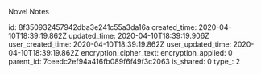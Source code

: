 Novel Notes

id: 8f350932457942dba3e241c55a3da16a
created_time: 2020-04-10T18:39:19.862Z
updated_time: 2020-04-10T18:39:19.906Z
user_created_time: 2020-04-10T18:39:19.862Z
user_updated_time: 2020-04-10T18:39:19.862Z
encryption_cipher_text: 
encryption_applied: 0
parent_id: 7ceedc2ef94a416fb089f6f49f3c2063
is_shared: 0
type_: 2